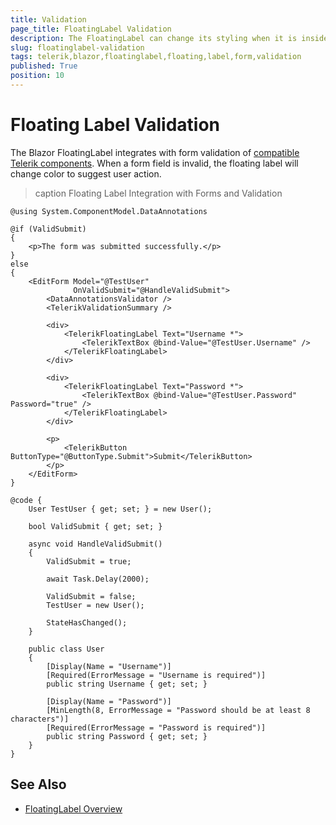 ```yaml
---
title: Validation
page_title: FloatingLabel Validation
description: The FloatingLabel can change its styling when it is inside a validated form and the associated form field is invalid. How to integrate the Blazor floating label with form validation.
slug: floatinglabel-validation
tags: telerik,blazor,floatinglabel,floating,label,form,validation
published: True
position: 10
---
```


# Floating Label Validation

The Blazor FloatingLabel integrates with form validation of [compatible Telerik components](slug:floatinglabel-overview#compatibility). When a form field is invalid, the floating label will change color to suggest user action.

>caption Floating Label Integration with Forms and Validation

````RAZOR
@using System.ComponentModel.DataAnnotations

@if (ValidSubmit)
{
    <p>The form was submitted successfully.</p>
}
else
{
    <EditForm Model="@TestUser"
              OnValidSubmit="@HandleValidSubmit">
        <DataAnnotationsValidator />
        <TelerikValidationSummary />

        <div>
            <TelerikFloatingLabel Text="Username *">
                <TelerikTextBox @bind-Value="@TestUser.Username" />
            </TelerikFloatingLabel>
        </div>

        <div>
            <TelerikFloatingLabel Text="Password *">
                <TelerikTextBox @bind-Value="@TestUser.Password" Password="true" />
            </TelerikFloatingLabel>
        </div>

        <p>
            <TelerikButton ButtonType="@ButtonType.Submit">Submit</TelerikButton>
        </p>
    </EditForm>
}

@code {
    User TestUser { get; set; } = new User();

    bool ValidSubmit { get; set; }

    async void HandleValidSubmit()
    {
        ValidSubmit = true;

        await Task.Delay(2000);

        ValidSubmit = false;
        TestUser = new User();

        StateHasChanged();
    }

    public class User
    {
        [Display(Name = "Username")]
        [Required(ErrorMessage = "Username is required")]
        public string Username { get; set; }

        [Display(Name = "Password")]
        [MinLength(8, ErrorMessage = "Password should be at least 8 characters")]
        [Required(ErrorMessage = "Password is required")]
        public string Password { get; set; }
    }
}
````


## See Also

* [FloatingLabel Overview](slug:floatinglabel-overview)
